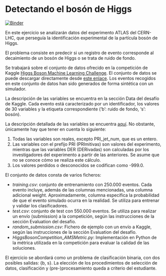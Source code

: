 # Detectando el bosón de Higgs

[![Binder](https://mybinder.org/badge_logo.svg)](https://mybinder.org/v2/gh/jgromero/sige2021/prácticas/p1/master?urlpath=rstudio)

En este ejercicio se analizarán datos del experimento ATLAS del CERN-LHC, que perseguía la identificación experimental de la partícula bosón de Higgs.

El problema consiste en predecir si un registro de evento corresponde al decaimiento de un bosón de Higgs o se trata de ruido de fondo.

Se trabajará sobre el conjunto de datos ofrecido en la competición de Kaggle [Higgs Boson Machine Learning Challenge](https://www.kaggle.com/c/higgs-boson/). El conjunto de datos se puede descargar directamente desde [este enlace](http://sl.ugr.es/higgs_sige). Los eventos recogidos en este conjunto de datos han sido generados de forma sintética con un simulador.

La descripción de las variables se encuentra en la sección Data del desafío de Kaggle. Cada evento está caracterizado por un identificador, los valores de 30 variables y la etiqueta correspondiente (‘b’: ruido de fondo, ‘s’: bosón).

La descripción detallada de las variables se encuentra [aquí](https://higgsml.lal.in2p3.fr/files/2014/04/documentation_v1.8.pdf). No obstante, únicamente hay que tener en cuenta lo siguiente:

1. Todas las variables son reales, excepto PRI_jet_num, que es un entero.
2. Las variables con el prefijo PRI (PRImitivas) son valores del experimento, mientras que las variables DER (DERivadas) son calculadas por los investigadores del experimento a partir de las anteriores. Se asume que no se conoce cómo se realiza este cálculo.
3. Los valores perdidos o desconocidos se codifican como -999.0.

El conjunto de datos consta de varios ficheros:

- _training.csv_: conjunto de entrenamiento con 250.000 eventos. Cada evento incluye, además de las columnas mencionadas, una columna adicional weight. Aproximadamente, columna especifica la probabilidad de que el evento simulado ocurra en la realidad. Se utiliza para entrenar y validar los clasificadores.
- _test.csv_: conjunto de test con 550.000 eventos. Se utiliza para realizar un envío (submission) a la competición, según las instrucciones de la sección Evaluation del desafío.
- _random\_submission.csv_: Fichero de ejemplo con un envío a Kaggle, según las instrucciones de la sección Evaluation del desafío.
- _HiggsBosonCompetition\_AMSMetric.py_: Implementación en Python de la métrica utilizada en la competición para evaluar la calidad de las soluciones.

El ejercicio se abordará como un problema de clasificación binaria, con dos posibles salidas: {b, s}. La elección de los procedimientos de selección de datos, clasificación y (pre-)procesamiento queda a criterio del estudiante.